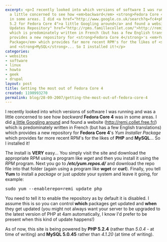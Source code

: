 ```yaml
---
excerpt: <p>I recently looked into which versions of software I was running and was
  a little concerned to see how <em>backward</em> <strong>Fedora Core 4</strong> was
  in some areas. I did <a href="http://www.google.co.uk/search?q=fc4+php-5.2" title="PHP
  5.2 for Fedora Core 4">a little Googling around</a> and found a website (<a title="Redhat
  Updates Repository" href="http://rpms.famillecollet.com/">http://remi.collet.free.fr/</a>)
  which is predominately written in French (but has a few English translations) which
  provides a new repository for <strong>Fedora Core 4</strong>'s <em>Yum Installer
  Package</em> which provides far more recent RPM's for the likes of <strong>PHP</strong>
  and <strong>MySQL</strong>... So I installed it!</p>
categories:
- websites
- software
- linux
- howto
- geek
- drupal
layout: post
title: Getting the most out of Fedora Core 4
created: 1190993270
permalink: blog/28-09-2007/getting-the-most-out-of-fedora-core-4
---
```

<p>I recently looked into which versions of software I was running and was a little concerned to see how <em>backward</em> <strong>Fedora Core 4</strong> was in some areas. I did <a href="http://www.google.co.uk/search?q=fc4+php-5.2" title="PHP 5.2 for Fedora Core 4">a little Googling around</a> and found a website (<a title="Redhat Updates Repository" href="http://rpms.famillecollet.com/">http://remi.collet.free.fr/</a>) which is predominately written in French (but has a few English translations) which provides a new repository for <strong>Fedora Core 4</strong>'s <em>Yum Installer Package</em> which provides far more recent RPM's for the likes of <strong>PHP</strong> and <strong>MySQL</strong>... So I installed it!</p>
<!--break-->
<p>The install is <strong>VERY</strong> easy... You simply visit the site and download the appropriate RPM using a program like <em>wget</em> and then you install it using the <em>RPM</em> program. Next you go to <em><strong>/etc/yum.repos.d/</strong></em> and download the repo file into that folder (again using a program like <strong>wget</strong> or <strong>curl</strong>). Finally, you tell <strong>Yum</strong> to install a <em>package</em> or just <em>update</em> your system and leave it going, for example:</p>
<pre language="bash">
sudo yum --enablerepo=remi update php
</pre>
<p>You need to tell it to enable the repository as by default it is disabled. I assume this is so you can control <strong>which</strong> packages get updated and <strong>when</strong> they get updated (you might not always want your server to be upgraded to the latest version of PHP at 4am automatically, I know I'd prefer to be present when this kind of update happens!)</p>
<p>As of now, this site is being powered by <strong>PHP 5.2.4</strong> (rather than <em>5.0.4</em> - at time of writing) and<strong> MySQL 5.0.45</strong> rather than <em>4.1.20</em> (at time of writing).</p>
